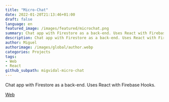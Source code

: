 ```yaml
---
title: "Micro-Chat"
date: 2022-01-20T21:13:46+01:00
draft: false
language: en
featured_image: /images/featured/microchat.png
summary: Chat app with Firestore as a back-end. Uses React with Firebase Hooks.
description: Chat app with Firestore as a back-end. Uses React with Firebase Hooks.
author: Miguel
authorimage: /images/global/author.webp
categories: Projects
tags: 
- Web
- React
github_subpath: migvidal-micro-chat
---
```


Chat app with Firestore as a back-end. Uses React with Firebase Hooks.

[Web](https://migvidal-micro-chat.vercel.app)
